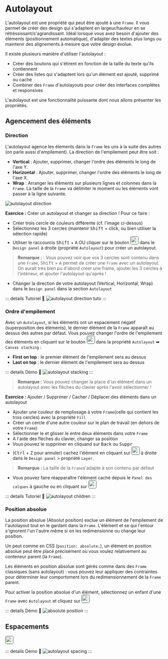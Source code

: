 # Autolayout

L'autolayout est une propriété qui peut être ajouté à une `Frame`. Il vous permet de créer des design qui s'adaptent en largeur/hauteur en se rétréssissant/s'agrandissant. Idéal lorsque vous avez besoin d'ajouter des éléments (positionnement automatique), d'adapter des textes plus longs ou maintenir des alignements à mesure que votre design évolue. 

Il existe plusieurs manière d'utiliser l'autolayout : 
- Créer des boutons qui s'étirent en fonction de la taille du texte qu'ils contiennent
- Créer des listes qui s'adaptent lors qu'un élément est ajouté, supprimé ou caché
- Combiner des `Frame` d'autolayouts pour créer des interfaces complètes et responsives

L'autolayout est une fonctionnalité puissante dont nous allons présenter les propriétés.

## Agencement des éléments

### Direction

L'autolayout agence les élements dans la `Frame` les uns à la suite des autres (on parle aussi d'empilement). La direction de l'empilement peut être soit :
- **Vertical** : Ajouter, supprimer, changer l'ordre des éléments le long de l'axe Y.
- **Horizontal** : Ajouter, supprimer, changer l'ordre des éléments le long de l'axe X.
- **Wrap** : Arranger les éléments sur plusieurs lignes et colonnes dans la `Frame`. La taille de la `Frame` va délimiter le moment ou les éléments vont passer à la ligne suivante.

![autolayout direction](../../assets/img/figma/theory/autolayout/autolayout-direction.png)


**Exercice :** Créer un autolayout et changer sa direction ! Pour ce faire : 
- Créer trois cercle de couleurs différente (cf. l'image ci-dessus)
- Sélectionnez les 3 cercles (maintenir <kbd>Shift</kbd> + click, ou bien utiliser la sélection rapide)
- Utiliser le raccourcis <kbd>Shift</kbd> + <kbd>A</kbd> OU cliquer sur le bouton <img style="border: 1px solid #666666; border-radius: 4px;" height="24px" alt="a" src="../../assets/img/figma/theory/autolayout/autolayout-add-button.svg"> dans le `Design panel` à droite (propriété `Autolayout`) pour créer un autolayout.

> **Remarque :** : Vous pouvez voir que vos 3 cercles sont contenu dans une `Frame`, <kbd>Shift</kbd> + <kbd>A</kbd> permet de créer une `Frame` avec un autolayout. On aurait très bien pu d'abord créer une frame, ajouter les 3 cercles à l'intérieur, et ajouter l'autolayout qu'après !

- Changer la direction de votre autolayout (Vertical, Horizontal, Wrap) dans le `Design panel` dans la section `Autolayout`

::: details Tutoriel 🎥
![autolayout direction tuto](../../assets/img/figma/theory/autolayout/autolayout-direction.gif)
:::

### Ordre d'empilement

Avec un `Autolayout`, si les éléments ont un espacement négatif (superposition des éléments), le dernier élément de la `Frame` apparaît au dessus des autres par défaut. Vous pouvez changer l'ordre de l'empilement des éléments en cliquant sur le bouton <img style="border: 1px solid #666666; border-radius: 4px;" height="24px" alt="a" src="../../assets/img/figma/theory/autolayout/autolayout-more-button.svg"> dans la propriété `Autolayout` ➡ `Canvas stacking` :
- **First on top** : le premier élément de l'empilement sera au dessus
- **Last on top** : le dernier élément de l'empilement sera au dessus

::: details Démo 🎥
![autolayout stacking](../../assets/img/figma/theory/autolayout/autolayout-stacking.gif)
:::

> **Remarque :** Vous pouvez changer la place d'un élément dans un autolayout avec les flèches du clavier après l'avoir sélectionner !

**Exercice :** Ajouter / Supprimer / Cacher / Déplacer des éléments dans un autolayout
- Ajouter une couleur de remplissage à votre `Frame`(celle qui contient les trois cercles) avec la propriété `Fill`
- Créer un cercle d'une autre couleur sur le plan de travail (en dehors de votre `Frame`)
- Sélectionner le et glisser le entre deux éléments dans votre `Frame`
- A l'aide des flèches du clavier, changer sa position
- Vous pouvez le supprimer en cliquand sur <kbd>Back</kbd> ou <kbd>Suppr</kbd>
- (<kbd>Ctrl</kbd> + <kbd>Z</kbd> pour annuler) cachez l'élément en cliquant sur <img style="border: 1px solid #666666; border-radius: 4px;" height="24px" alt="a" src="../../assets/img/figma/theory/autolayout/visibility-button.svg"> à droite dans le `Design panel` > propriété `Layer`.

> **Remarque :** La taille de la `Frame`s'adapte à son contenu par défaut
- Vous pouvez faire réapparaître l'élément caché depuis le `Panel des calques` à gauche ou en cliquant sur <img style="border: 1px solid #666666; border-radius: 4px;" height="24px" alt="a" src="../../assets/img/figma/theory/autolayout/visibility-off-button.svg">

::: details Tutoriel 🎥
![autolayout children](../../assets/img/figma/theory/autolayout/autolayout-children.gif)
:::

### Position absolue

La position absolue (Absolut position) exclue un élément de l'empilement de l'autolayout tout en le gardant dans la `Frame`. L'élément et se qui l'entour s'ignorent l'un l'autre même si on les redimensionne ou change leur position.

Un peut comme en CSS (<code>position: absolute;</code>), un élément en position absolue peut être placé précisément où vous voulez relativement au conteneur parent (la `Frame`).

Les éléments en position absolue sont gérés comme dans des `Frame` classiques (sans autolayout) : vous pouvez leur appliquer des contraintes pour déterminer leur comportoment lors du redimensionnement de la `Frame` parent.

Pour activer la position absolue d'un élément, sélectionnez un enfant d'une `Frame` avec `Autolayout` et cliquez sur <img style="border: 1px solid #666666; border-radius: 4px;" height="24px" alt="a" src="../../assets/img/figma/theory/autolayout/absolute-button.svg">

::: details Démo 🎥
![absolute position](../../assets/img/figma/theory/autolayout/absolute-position.gif)
:::

## Espacements

<img style="border: 1px solid #666666; border-radius: 4px;" height="24px" alt="a" src="../../assets/img/figma/theory/autolayout/spacing-button.svg">

::: details Démo 🎥
![autolayout spacing](../../assets/img/figma/theory/autolayout/autolayout-spacing.gif)
:::